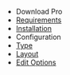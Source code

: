 - Download Pro
- [Requirements](DownloadPro/requirements.md)
- [Installation](DownloadPro/installation.md)
- Configuration
 - [Type](DownloadPro/configuration_type.md)
 - [Layout](DownloadPro/configuration_layout.md)
- [Edit Options](DownloadPro/edit_options.md)